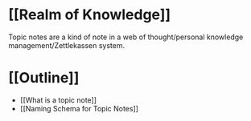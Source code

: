# [[Realm of Knowledge]]
Topic notes are a kind of note in a web of thought/personal knowledge management/Zettlekassen system.
# [[Outline]]
- [[What is a topic note]]
- [[Naming Schema for Topic Notes]]